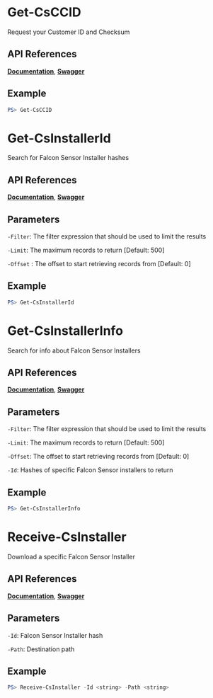 # Get-CsCCID
Request your Customer ID and Checksum

## API References
**[Documentation](https://falcon.crowdstrike.com/support/documentation/109/sensor-download-apis#get-your-customer-id-with-checksum)**, **[Swagger](https://assets.falcon.crowdstrike.com/support/api/swagger.html#/sensor-download/GetSensorInstallersCCIDByQuery)**

## Example
```powershell
PS> Get-CsCCID
```

# Get-CsInstallerId
Search for Falcon Sensor Installer hashes

## API References
**[Documentation](https://falcon.crowdstrike.com/support/documentation/109/sensor-download-apis#alternative-method)**, **[Swagger](https://assets.falcon.crowdstrike.com/support/api/swagger.html#/sensor-download/GetSensorInstallersByQuery)**

## Parameters

`-Filter`: The filter expression that should be used to limit the results

`-Limit`: The maximum records to return [Default: 500]

`-Offset` : The offset to start retrieving records from [Default: 0]

## Example
```powershell
PS> Get-CsInstallerId
```

# Get-CsInstallerInfo
Search for info about Falcon Sensor Installers

## API References
**[Documentation](https://falcon.crowdstrike.com/support/documentation/109/sensor-download-apis#find-a-sensor-installer)**, **[Swagger](https://assets.falcon.crowdstrike.com/support/api/swagger.html#/sensor-download/GetCombinedSensorInstallersByQuery)**

## Parameters

`-Filter`: The filter expression that should be used to limit the results

`-Limit`: The maximum records to return [Default: 500]

`-Offset`: The offset to start retrieving records from [Default: 0]

`-Id`: Hashes of specific Falcon Sensor installers to return

## Example
```powershell
PS> Get-CsInstallerInfo
```

# Receive-CsInstaller
Download a specific Falcon Sensor Installer

## API References
**[Documentation](https://falcon.crowdstrike.com/support/documentation/109/sensor-download-apis#download-the-sensor-installer)**, **[Swagger](https://assets.falcon.crowdstrike.com/support/api/swagger.html#/sensor-download/DownloadSensorInstallerById)**

## Parameters

`-Id`: Falcon Sensor Installer hash

`-Path`: Destination path

## Example
```powershell
PS> Receive-CsInstaller -Id <string> -Path <string>
```